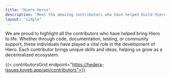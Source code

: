```yaml
---
title: "Hiero Heros"
description: "Meet the amazing contributors who have helped build Hiero"
layout: "simple"
---
```

We are proud to highlight all the contributors who have helped bring Hiero to life.
Whether through code, documentation, testing, or community support, these individuals have played a vital role in the development of Hiero.
Each contributor brings unique skills and ideas, helping us grow as a decentralized ecosystem.

{{< contributorsGrid endpoint="https://hedera-issues.koyeb.app/api/contributors">}}
